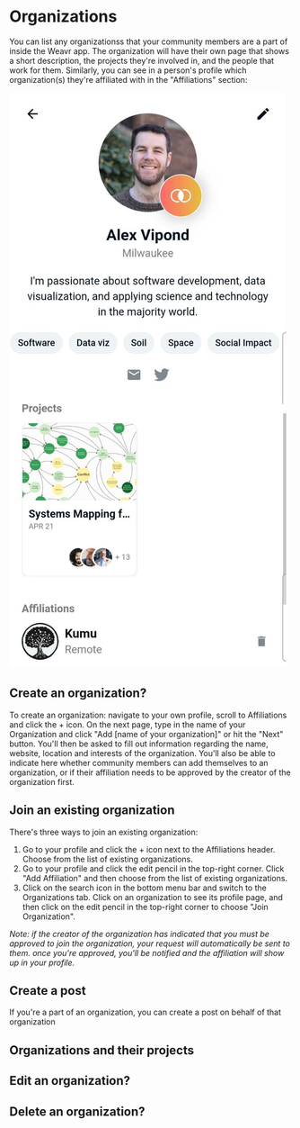 # Organizations

You can list any organizationss that your community members are a part of inside the Weavr app. The organization will have their own page that shows a short description, the projects they're involved in, and the people that work for them. 
Similarly, you can see in a person's profile which organization(s) they're affiliated with in the "Affiliations" section: 

![Phone screenshot of affiliations](/images/affiliations.jpg)

## Create an organization? 

To create an organization: navigate to your own profile, scroll to Affiliations and click the + icon. 
On the next page, type in the name of your Organization and click "Add [name of your organization]" or hit the "Next" button. 
You'll then be asked to fill out information regarding the name, website, location and interests of the organization. 
You'll also be able to indicate here whether community members can add themselves to an organization, or if their affiliation needs to be approved by the creator of the organization first.  

## Join an existing organization

There's three ways to join an existing organization: 

1. Go to your profile and click the + icon next to the Affiliations header. Choose from the list of existing organizations. 
2. Go to your profile and click the edit pencil in the top-right corner. Click "Add Affiliation" and then choose from the list of existing organizations.
3. Click on the search icon in the bottom menu bar and switch to the Organizations tab. Click on an organization to see its profile page, and then click on the edit pencil in the top-right corner to choose "Join Organization".

_Note: if the creator of the organization has indicated that you must be approved to join the organization, your request will automatically be sent to them. 
once you're approved, you'll be notified and the affiliation will show up in your profile._

## Create a post

If you're a part of an organization, you can create a post on behalf of that organization

## Organizations and their projects

## Edit an organization?

## Delete an organization?
